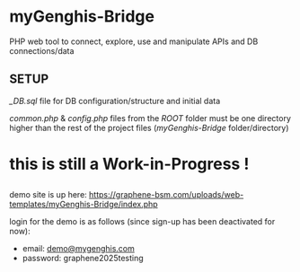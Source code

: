 # myGenghis-Bridge
PHP web tool to connect, explore, use and manipulate APIs and DB connections/data

## SETUP
*_DB.sql* file for DB configuration/structure and initial data

*common.php* & *config.php* files from the *ROOT* folder must be one directory higher than the rest of the project files (*myGenghis-Bridge* folder/directory)

##
# this is still a Work-in-Progress !


##
demo site is up here: https://graphene-bsm.com/uploads/web-templates/myGenghis-Bridge/index.php

login for the demo is as follows (since sign-up has been deactivated for now):
- email: demo@mygenghis.com
- password: graphene2025testing
